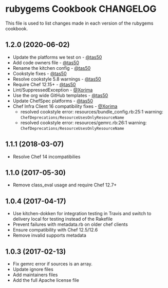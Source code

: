 # rubygems Cookbook CHANGELOG

This file is used to list changes made in each version of the rubygems cookbook.

## 1.2.0 (2020-06-02)

- Update the platforms we test on - [@tas50](https://github.com/tas50)
- Add code owners file - [@tas50](https://github.com/tas50)
- Rename the kitchen config - [@tas50](https://github.com/tas50)
- Cookstyle fixes - [@tas50](https://github.com/tas50)
- Resolve cookstyle 5.8 warnings - [@tas50](https://github.com/tas50)
- Require Chef 12.15+ - [@tas50](https://github.com/tas50)
- Lint/SuppressedException - [@Xorima](https://github.com/Xorima)
- Use the org wide GitHub templates - [@tas50](https://github.com/tas50)
- Update ChefSpec platforms - [@tas50](https://github.com/tas50)
- Chef Infra Client 16 compatibility fixes - [@Xorima](https://github.com/Xorima)
  - resolved cookstyle error: resources/bundle_config.rb:25:1 warning: `ChefDeprecations/ResourceUsesOnlyResourceName`
  - resolved cookstyle error: resources/gemrc.rb:26:1 warning: `ChefDeprecations/ResourceUsesOnlyResourceName`

## 1.1.1 (2018-03-07)

- Resolve Chef 14 incompatibilies

## 1.1.0 (2017-05-30)

- Remove class_eval usage and require Chef 12.7+

## 1.0.4 (2017-04-17)

- Use kitchen-dokken for integration testing in Travis and switch to delivery local for testing instead of the Rakefile
- Prevent failures with metadata.rb on older chef clients
- Ensure compatibility with Chef 12.5/12.6
- Remove invalid supports metadata

## 1.0.3 (2017-02-13)

- Fix gemrc error if sources is an array.
- Update ignore files
- Add maintainers files
- Add the full Apache license file
